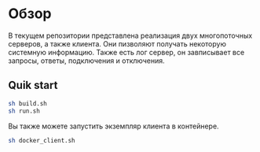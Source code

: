 # Обзор

В текущем репозитории представлена реализация двух многопоточных серверов, а также клиента. Они пизволяют получать некоторую системную информацию.
Также есть лог сервер, он завписывает все запросы, ответы, подключения и отключения.

## Quik start

```sh
sh build.sh
sh run.sh
```

Вы также можете запустить экземпляр клиента в контейнере.

```sh
sh docker_client.sh
```
